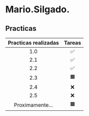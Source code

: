 # Mario.Silgado.

## Practicas

| Practicas realizadas          | Tareas | 
| :-----------:      | :-----------: | 
| 1.0              | ✅ | 
| 2.1              | ✅ |
| 2.2              | ✅ |
| 2.3              | 🟧 |
| 2.4              | ❌ |
| 2.5              | ❌ |
| Proximamente...  | 🟧 |